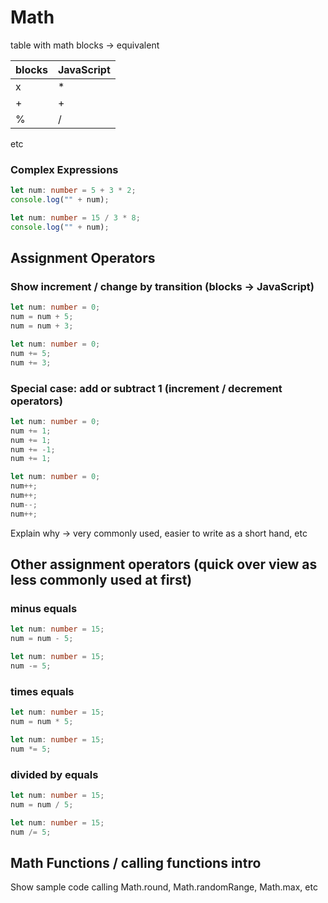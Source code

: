 # Math

table with math blocks -> equivalent

| blocks | JavaScript |
| -- | -- |
| x  |  * |
| +  |  + | 
| %  |  / | 

etc

### Complex Expressions

```typescript
let num: number = 5 + 3 * 2;
console.log("" + num);
```

```typescript
let num: number = 15 / 3 * 8;
console.log("" + num);
```

## Assignment Operators

### Show increment / change by transition (blocks -> JavaScript)

```typescript
let num: number = 0;
num = num + 5;
num = num + 3;
```

```typescript
let num: number = 0;
num += 5;
num += 3;
```

### Special case: add or subtract 1 (increment / decrement operators)

```typescript
let num: number = 0;
num += 1;
num += 1;
num += -1;
num += 1;
```

```typescript
let num: number = 0;
num++;
num++;
num--;
num++;
```

Explain why -> very commonly used, easier to write as a short hand, etc

## Other assignment operators (quick over view as less commonly used at first)

### minus equals

```typescript
let num: number = 15;
num = num - 5;
```

```typescript
let num: number = 15;
num -= 5;
```

### times equals

```typescript
let num: number = 15;
num = num * 5;
```

```typescript
let num: number = 15;
num *= 5;
```

### divided by equals

```typescript
let num: number = 15;
num = num / 5;
```

```typescript
let num: number = 15;
num /= 5;
```

## Math Functions / calling functions intro

Show sample code calling Math.round, Math.randomRange, Math.max, etc